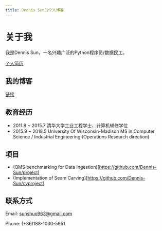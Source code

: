 ```yaml
---
title: Dennis Sun的个人博客
---
```


# 关于我

我是Dennis Sun，一名兴趣广泛的Python程序员/数据民工。

[个人简历](./Resume_DennisSun.pdf)

## 我的博客
[链接](./blog.md)

## 教育经历
* 2011.8 ~ 2015.7 清华大学工业工程学士、计算机辅修学位
* 2015.9 ~ 2018.5 University Of Wisconsin-Madison MS in Computer Science / Industrial Engineering (Operations Research direction)

## 项目
- (QMS benchmarking for Data Ingestion)[https://github.com/Dennis-Sun/project]
- (Implementation of Seam Carving)[https://github.com/Dennis-Sun/cvproject]

## 联系方式
Email: sunshuo963@gmail.com

Phone: (+86)188-1030-5951
